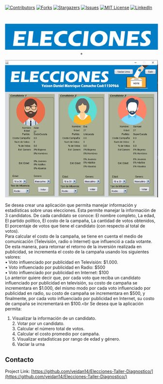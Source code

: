 <!--
*** Thanks for checking out this README Template. If you have a suggestion that would
*** make this better, please fork the repo and create a pull request or simply open
*** an issue with the tag "enhancement".
*** Thanks again! Now go create something AMAZING! :D
-->





<!-- PROJECT SHIELDS -->
<!--
*** I'm using markdown "reference style" links for readability.
*** Reference links are enclosed in brackets [ ] instead of parentheses ( ).
*** See the bottom of this document for the declaration of the reference variables
*** for contributors-url, forks-url, etc. This is an optional, concise syntax you may use.
*** https://www.markdownguide.org/basic-syntax/#reference-style-links
-->
[![Contributors][contributors-shield]][contributors-url]
[![Forks][forks-shield]][forks-url]
[![Stargazers][stars-shield]][stars-url]
[![Issues][issues-shield]][issues-url]
[![MIT License][license-shield]][license-url]
[![LinkedIn][linkedin-shield]][linkedin-url]



<!-- PROJECT LOGO -->
<br />
<p align="center">
  <a href="https://github.com/othneildrew/Best-README-Template">
    <img src="images/logo.png" alt="Logo" >
  </a>
+

[![Product Name Screen Shot][product-screenshot]](https://example.com)

Se desea crear una aplicación que permita manejar información y estadísticas sobre unas elecciones.
Esta permite manejar la información de 3 candidatos.
De cada candidato se conoce: El nombre completo, La edad, El partido político, El costo de la
campaña, La cantidad de votos obtenidos, El porcentaje de votos que tiene el candidato (con
respecto al total de votos).<br>
Para calcular el costo de la campaña, se tiene en cuenta el medio de comunicación (Televisión, radio
o Internet) que influenció a cada votante. De esta manera, para retornar el retorno de la inversión
realizada en publicidad, se incrementa el costo de la campaña usando los siguientes valores:<br>
• Voto influenciado por publicidad en Televisión: $1.000.<br>
• Voto influenciado por publicidad en Radio: $500<br>
• Voto influenciado por publicidad en Internet: $100<br>
Lo anterior quiere decir que, por cada voto que reciba un candidato influenciado por publicidad en
televisión, su costo de campaña se incrementara en $1.000, del mismo modo por cada voto
influenciado por publicidad en radio, su costo de campaña se incrementara en $500, y finalmente,
por cada voto influenciado por publicidad en Internet, su costo de campaña se incrementará en
$100.<br
Se desea que la aplicación permita:<br>
1. Visualizar la información de un candidato.<br> 2. Votar por un candidato.<br> 3. Calcular el número total
de votos. <br>4. Calcular el costo promedio por campaña.<br> 5. Visualizar estadísticas por rango de edad y
género.<br> 6. Vaciar la urna




<!-- CONTACT -->
## Contacto



Project Link: [https://github.com/yeidan14/Elecciones-Taller-Diagnostico/](https://github.com/yeidan14/Elecciones-Taller-Diagnostico/)





<!-- MARKDOWN LINKS & IMAGES -->
<!-- https://www.markdownguide.org/basic-syntax/#reference-style-links -->
[contributors-shield]: https://img.shields.io/github/contributors/othneildrew/Best-README-Template.svg?style=flat-square
[contributors-url]: https://github.com/othneildrew/Best-README-Template/graphs/contributors
[forks-shield]: https://img.shields.io/github/forks/othneildrew/Best-README-Template.svg?style=flat-square
[forks-url]: https://github.com/othneildrew/Best-README-Template/network/members
[stars-shield]: https://img.shields.io/github/stars/othneildrew/Best-README-Template.svg?style=flat-square
[stars-url]: https://github.com/othneildrew/Best-README-Template/stargazers
[issues-shield]: https://img.shields.io/github/issues/othneildrew/Best-README-Template.svg?style=flat-square
[issues-url]: https://github.com/othneildrew/Best-README-Template/issues
[license-shield]: https://img.shields.io/github/license/othneildrew/Best-README-Template.svg?style=flat-square
[license-url]: https://github.com/othneildrew/Best-README-Template/blob/master/LICENSE.txt
[linkedin-shield]: https://img.shields.io/badge/-LinkedIn-black.svg?style=flat-square&logo=linkedin&colorB=555
[linkedin-url]: https://linkedin.com/in/othneildrew
[product-screenshot]: images/screenshot.png
